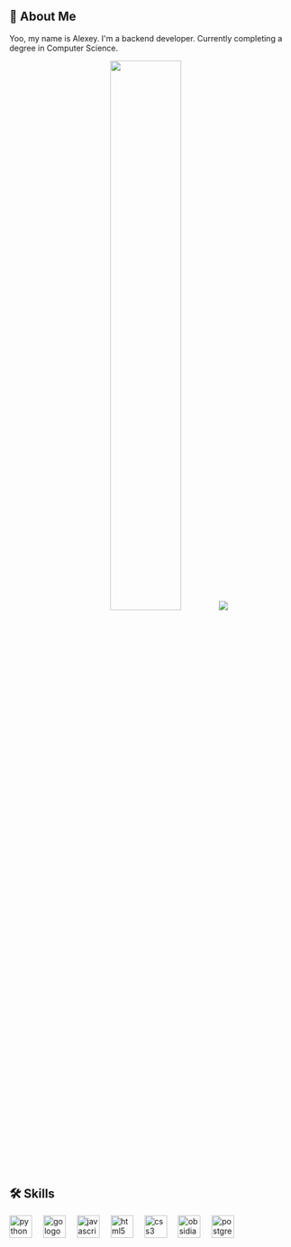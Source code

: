 ## 🚀 About Me
<p>Yoo, my name is Alexey. I'm a backend developer. Currently completing a degree in Computer Science.</p>


<p align="center">
  <img height="50%" width="auto" src ="https://github-readme-stats.vercel.app/api/top-langs/?username=AlexeykaMigos&layout=compact&hide_border=true&theme=darcula&bg_color=00000000&langs_count=6&hide=jupyter%20notebook,tex,css,php&exclude_repo=Pacman-AI">
  <img src ="https://github-readme-streak-stats.herokuapp.com?user=AlexeykaMigos&theme=darcula&hide_border=true&background=FFFFFF00">
  <br>
  <br>
</p>

## 🛠 Skills
<div align="left">
  <img src="https://skillicons.dev/icons?i=py" height="40" alt="python logo"  />
  <img width="12" />
  <img src="https://skillicons.dev/icons?i=go" height="40" alt="go logo"  />
  <img width="12" />
  <img src="https://cdn.jsdelivr.net/gh/devicons/devicon/icons/javascript/javascript-original.svg" height="40" alt="javascript logo"  />
  <img width="12" />
  <img src="https://cdn.jsdelivr.net/gh/devicons/devicon/icons/html5/html5-original.svg" height="40" alt="html5 logo"  />
  <img width="12" />
  <img src="https://cdn.jsdelivr.net/gh/devicons/devicon/icons/css3/css3-original.svg" height="40" alt="css3 logo"  />
  <img width="12" />
  <img src="https://skillicons.dev/icons?i=obsidian" height="40" alt="obsidian logo"  />
  <img width="12" />
  <img src="https://skillicons.dev/icons?i=postgres" height="40" alt="postgresql logo"  />
</div>
